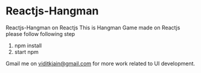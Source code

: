 # Reactjs-Hangman
Reactjs-Hangman on Reactjs 
This is Hangman Game made on Reactjs please follow following step 

1. npm install 
2. start npm 

Gmail me on viditkjain@gmail.com for more work related to UI development.
